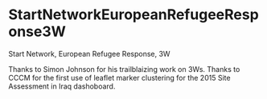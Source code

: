 # StartNetworkEuropeanRefugeeResponse3W
Start Network, European Refugee Response, 3W


Thanks to Simon Johnson for his trailblaizing work on 3Ws.
Thanks to CCCM for the first use of leaflet marker clustering for the 2015 Site Assessment in Iraq dashoboard.
